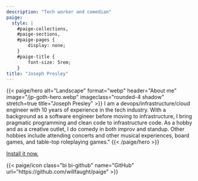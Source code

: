 ```yaml
---
description: "Tech worker and comedian"
paige:
  style: |
    #paige-collections,
    #paige-sections,
    #paige-pages {
        display: none;
    }
    #paige-title {
        font-size: 5rem;
    }
title: "Joseph Presley"
---
```


{{< paige/hero
    alt="Landscape"
    format="webp"
    header="About me"
    image="/jp-goth-hero.webp"
    imageclass="rounded-4 shadow"
    stretch=true
    title="Joseph Presley"
    >}}
I am a devops/infrastructure/cloud engineer with 10 years of experience in the tech industry. With a background as a software engineer before moving to infrastructure, I bring pragmatic programming and clean code to infrastructure code. As a hobby and as a creative outlet, I do comedy in both improv and standup. Other hobbies include attending concerts and other musical experiences, board games, and table-top roleplaying games."
{{< /paige/hero >}}

<p class="text-center">
    <a class="lead" href="https://github.com/willfaught/paige">Install it now.</a>
</p>

<div class="column-gap-3 d-flex display-6 justify-content-center mb-3">
    {{< paige/icon class="bi bi-github" name="GitHub" url="https://github.com/willfaught/paige" >}}
</div>
